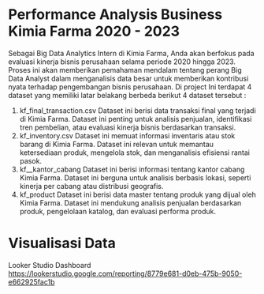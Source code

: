# Performance Analysis Business Kimia Farma 2020 - 2023

Sebagai Big Data Analytics Intern di Kimia Farma, Anda akan berfokus pada evaluasi kinerja bisnis perusahaan selama periode 2020 hingga 2023. Proses ini akan memberikan pemahaman mendalam tentang perang Big Data Analyst dalam menganalisis data besar untuk memberikan kontribusi nyata terhadap pengembangan bisnis perusahaan. Di project Ini terdapat 4 dataset yang memiliki latar belakang berbeda berikut 4 dataset tersebut :

1. kf_final_transaction.csv
Dataset ini berisi data transaksi final yang terjadi di Kimia Farma. Dataset ini penting untuk analisis penjualan, identifikasi tren pembelian, atau evaluasi kinerja bisnis berdasarkan transaksi.
2. kf_inventory.csv
Dataset ini memuat informasi inventaris atau stok barang di Kimia Farma. Dataset ini relevan untuk memantau ketersediaan produk, mengelola stok, dan menganalisis efisiensi rantai pasok.
3. kf__kantor_cabang
Dataset ini berisi informasi tentang kantor cabang Kimia Farma. Dataset ini berguna untuk analisis berbasis lokasi, seperti kinerja per cabang atau distribusi geografis.
4. kf_product
Dataset ini berisi data master tentang produk yang dijual oleh Kimia Farma. Dataset ini mendukung analisis penjualan berdasarkan produk, pengelolaan katalog, dan evaluasi performa produk.

# Visualisasi Data

Looker Studio Dashboard https://lookerstudio.google.com/reporting/8779e681-d0eb-475b-9050-e662925fac1b